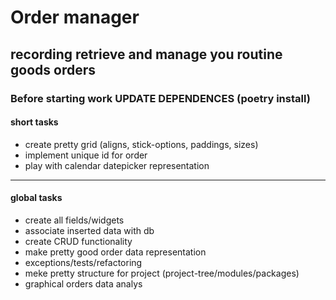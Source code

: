 # Order manager

## recording retrieve and manage you routine goods orders

### Before starting work UPDATE DEPENDENCES (poetry install)

#### short tasks

- create pretty grid (aligns, stick-options, paddings, sizes)
- implement unique id for order
- play with calendar datepicker representation

---

#### global tasks

- create all fields/widgets
- associate inserted data with db
- create CRUD functionality
- make pretty good order data representation
- exceptions/tests/refactoring
- meke pretty structure for project (project-tree/modules/packages)
- graphical orders data analys
